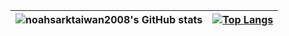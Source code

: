 | ![noahsarktaiwan2008's GitHub stats](https://github-readme-stats.vercel.app/api?username=noahsarktaiwan2008&show_icons=true&theme=prussian) | [![Top Langs](https://github-readme-stats.vercel.app/api/top-langs/?username=noahsarktaiwan2008&layout=compact)](https://github.com/anuraghazra/github-readme-stats) |
|---|---|

